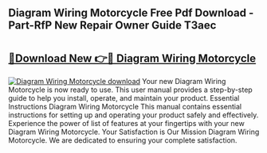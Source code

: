## Diagram Wiring Motorcycle Free Pdf Download - Part-RfP New Repair Owner Guide T3aec

# <h2><a href="http://dfund4p.blite.top/?on=Diagram+Wiring+Motorcycle">🔗Download New 👉🔴 Diagram Wiring Motorcycle</a></h2>

[![Diagram Wiring Motorcycle download](https://i.imgur.com/lujVjoI.png)](http://dfund4p.blite.top/?on=Diagram+Wiring+Motorcycle)
Your new Diagram Wiring Motorcycle is now ready to use. This user manual provides a step-by-step guide to help you install, operate, and maintain your product. Essential Instructions Diagram Wiring Motorcycle This manual contains essential instructions for setting up and operating your product safely and effectively. Experience the power of list of features at your fingertips with your new Diagram Wiring Motorcycle. Your Satisfaction is Our Mission Diagram Wiring Motorcycle. We are dedicated to ensuring your complete satisfaction.
